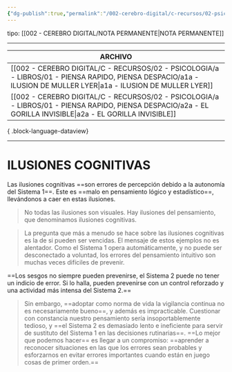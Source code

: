 ```yaml
---
{"dg-publish":true,"permalink":"/002-cerebro-digital/c-recursos/02-psicologia/a-libros/01-piensa-rapido-piensa-despacio/b-ilusiones-cognitivas/"}
---
```


tipo: [[002 - CEREBRO DIGITAL/NOTA PERMANENTE\|NOTA PERMANENTE]]

---

| ARCHIVO                                                                                                                                                             |
| ------------------------------------------------------------------------------------------------------------------------------------------------------------------- |
| [[002 - CEREBRO DIGITAL/C - RECURSOS/02 - PSICOLOGIA/a - LIBROS/01 - PIENSA RAPIDO, PIENSA DESPACIO/a1a - ILUSION DE MULLER LYER\|a1a - ILUSION DE MULLER LYER]] |
| [[002 - CEREBRO DIGITAL/C - RECURSOS/02 - PSICOLOGIA/a - LIBROS/01 - PIENSA RAPIDO, PIENSA DESPACIO/a2a - EL GORILLA INVISIBLE\|a2a - EL GORILLA INVISIBLE]]     |

{ .block-language-dataview}

---
# ILUSIONES COGNITIVAS

Las ilusiones cognitivas ==son errores de percepción debido a la autonomía del Sistema 1==. Este es ==malo en pensamiento lógico y estadístico==, llevándonos a caer en estas ilusiones. 

> No todas las ilusiones son visuales. Hay ilusiones del pensamiento, que denominamos ilusiones cognitivas.

> La pregunta que más a menudo se hace sobre las ilusiones cognitivas es la de si pueden ser vencidas. El mensaje de estos ejemplos no es alentador. Como el Sistema 1 opera automáticamente, y no puede ser desconectado a voluntad, los errores del pensamiento intuitivo son muchas veces difíciles de prevenir.

==Los sesgos no siempre pueden prevenirse, el Sistema 2 puede no tener un indicio de error. Si lo halla, pueden prevenirse con un control reforzado y una actividad más intensa del Sistema 2.==

> Sin embargo, ==adoptar como norma de vida la vigilancia continua no es necesariamente bueno==, y además es impracticable. Cuestionar con constancia nuestro pensamiento sería insoportablemente tedioso, y ==el Sistema 2 es demasiado lento e ineficiente para servir de sustituto del Sistema 1 en las decisiones rutinarias==. ==Lo mejor que podemos hacer== es llegar a un compromiso: ==aprender a reconocer situaciones en las que los errores sean probables y esforzarnos en evitar errores importantes cuando están en juego cosas de primer orden.==
